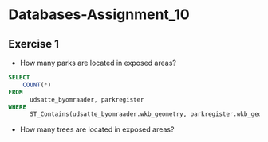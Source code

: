 # Databases-Assignment_10
## Exercise 1
* How many parks are located in exposed areas?
```sql
SELECT 
    COUNT(*)
FROM 
	  udsatte_byomraader, parkregister
WHERE 
	  ST_Contains(udsatte_byomraader.wkb_geometry, parkregister.wkb_geometry);
```
* How many trees are located in exposed areas?
```sql

```
